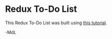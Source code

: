 # Redux To-Do List

This Redux To-Do List was built using [this tutorial](http://redux.js.org/docs/basics/ExampleTodoList.html).

-MdL